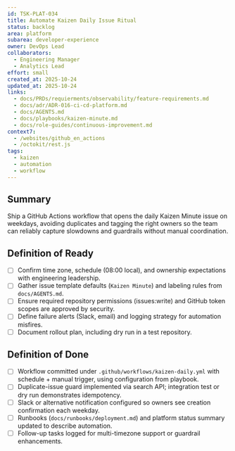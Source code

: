 ```yaml
---
id: TSK-PLAT-034
title: Automate Kaizen Daily Issue Ritual
status: backlog
area: platform
subarea: developer-experience
owner: DevOps Lead
collaborators:
  - Engineering Manager
  - Analytics Lead
effort: small
created_at: 2025-10-24
updated_at: 2025-10-24
links:
  - docs/PRDs/requierments/observability/feature-requirements.md
  - docs/adr/ADR-016-ci-cd-platform.md
  - docs/AGENTS.md
  - docs/playbooks/kaizen-minute.md
  - docs/role-guides/continuous-improvement.md
context7:
  - /websites/github_en_actions
  - /octokit/rest.js
tags:
  - kaizen
  - automation
  - workflow
---
```


## Summary
Ship a GitHub Actions workflow that opens the daily Kaizen Minute issue on weekdays, avoiding duplicates and tagging the right owners so the team can reliably capture slowdowns and guardrails without manual coordination.

## Definition of Ready
- [ ] Confirm time zone, schedule (08:00 local), and ownership expectations with engineering leadership.
- [ ] Gather issue template defaults (`Kaizen Minute`) and labeling rules from `docs/AGENTS.md`.
- [ ] Ensure required repository permissions (issues:write) and GitHub token scopes are approved by security.
- [ ] Define failure alerts (Slack, email) and logging strategy for automation misfires.
- [ ] Document rollout plan, including dry run in a test repository.

## Definition of Done
- [ ] Workflow committed under `.github/workflows/kaizen-daily.yml` with schedule + manual trigger, using configuration from playbook.
- [ ] Duplicate-issue guard implemented via search API; integration test or dry run demonstrates idempotency.
- [ ] Slack or alternative notification configured so owners see creation confirmation each weekday.
- [ ] Runbooks (`docs/runbooks/deployment.md`) and platform status summary updated to describe automation.
- [ ] Follow-up tasks logged for multi-timezone support or guardrail enhancements.
